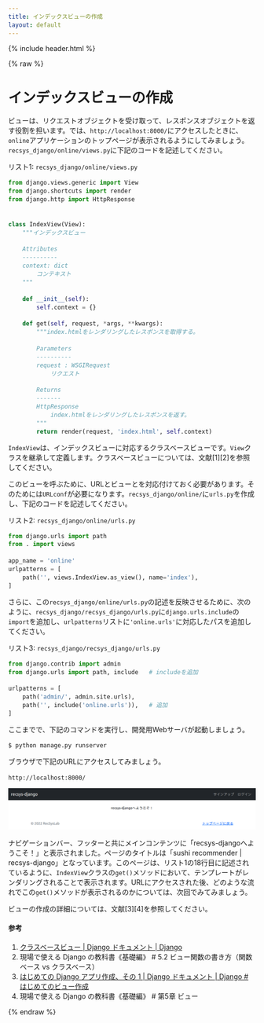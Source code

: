 ```yaml
---
title: インデックスビューの作成
layout: default
---
```


{% include header.html %}

{% raw %}

# インデックスビューの作成

ビューは、リクエストオブジェクトを受け取って、レスポンスオブジェクトを返す役割を担います。では、`http://localhost:8000/`にアクセスしたときに、`online`アプリケーションのトップページが表示されるようにしてみましょう。`recsys_django/online/views.py`に下記のコードを記述してください。

リスト1: `recsys_django/online/views.py`
```py
from django.views.generic import View
from django.shortcuts import render
from django.http import HttpResponse


class IndexView(View):
    """インデックスビュー

    Attributes
    ----------
    context: dict
        コンテキスト
    """

    def __init__(self):
        self.context = {}

    def get(self, request, *args, **kwargs):
        """index.htmlをレンダリングしたレスポンスを取得する。

        Parameters
        ----------
        request : WSGIRequest
            リクエスト

        Returns
        -------
        HttpResponse
            index.htmlをレンダリングしたレスポンスを返す。
        """
        return render(request, 'index.html', self.context)
```

`IndexView`は、インデックスビューに対応するクラスベースビューです。`View`クラスを継承して定義します。クラスベースビューについては、文献[1][2]を参照してください。

このビューを呼ぶために、URLとビューとを対応付けておく必要があります。そのためには`URLconf`が必要になります。`recsys_django/online/`に`urls.py`を作成し、下記のコードを記述してください。

リスト2: `recsys_django/online/urls.py`
```py
from django.urls import path
from . import views

app_name = 'online'
urlpatterns = [
    path('', views.IndexView.as_view(), name='index'),
]
```

さらに、この`recsys_django/online/urls.py`の記述を反映させるために、次のように、`recsys_django/recsys_django/urls.py`に`django.urls.include`の`import`を追加し、`urlpatterns`リストに`'online.urls'`に対応したパスを追加してください。

リスト3: `recsys_django/recsys_django/urls.py`
```py
from django.contrib import admin
from django.urls import path, include   # includeを追加

urlpatterns = [
    path('admin/', admin.site.urls),
    path('', include('online.urls')),   # 追加
]
```

ここまでで、下記のコマンドを実行し、開発用Webサーバが起動しましょう。

```bash
$ python manage.py runserver
```

ブラウザで下記のURLにアクセスしてみましょう。

`http://localhost:8000/`

![インタフェース](images/interface17.png)

ナビゲーションバー、フッターと共にメインコンテンツに「recsys-djangoへようこそ！」と表示されました。ページのタイトルは「sushi recommender \| recsys-django」となっています。このページは、リスト1の18行目に記述されているように、`IndexView`クラスの`get()`メソッドにおいて、テンプレートがレンダリングされることで表示されます。URLにアクセスされた後、どのような流れでこの`get()`メソッドが表示されるのかについては、次回でみてみましょう。

ビューの作成の詳細については、文献[3][4]を参照してください。

#### 参考
1. [クラスベースビュー \| Django ドキュメント \| Django](https://docs.djangoproject.com/ja/4.1/topics/class-based-views/)
1. 現場で使える Django の教科書《基礎編》 # 5.2 ビュー関数の書き方（関数ベース vs クラスベース）
1. [はじめての Django アプリ作成、その 1 \| Django ドキュメント \| Django # はじめてのビュー作成](https://docs.djangoproject.com/ja/4.1/intro/tutorial01/#write-your-first-view)
1. 現場で使える Django の教科書《基礎編》 # 第5章 ビュー

{% endraw %}
